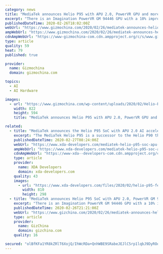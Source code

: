 ```yaml
---
category: news
title: "MediaTek announces Helio P95 with APU 2.0, PowerVR GPU and more"
excerpt: "There is an Imagination PowerVR GM 94446 GPU with a 10% improvement in performance over the last generation ... The processor has a triple ISP with 14-bit RAW and 10-bit YUV processing. It also has AI-camera enhancements such as AI-NR low-light photography, 5-person human pose tracking, multiple objects and scene identification, and AI depth ..."
publishedDateTime: 2020-02-26T18:02:00Z
webUrl: "https://www.gizmochina.com/2020/02/26/mediatek-announces-helio-p95-with-apu-2-0-powervr-gpu-and-more/"
ampWebUrl: "https://www.gizmochina.com/2020/02/26/mediatek-announces-helio-p95-with-apu-2-0-powervr-gpu-and-more/?amp"
cdnAmpWebUrl: "https://www-gizmochina-com.cdn.ampproject.org/c/s/www.gizmochina.com/2020/02/26/mediatek-announces-helio-p95-with-apu-2-0-powervr-gpu-and-more/?amp"
type: article
quality: 59
heat: 79
published: true

provider:
  name: Gizmochina
  domain: gizmochina.com

topics:
  - AI
  - AI Hardware

images:
  - url: "https://www.gizmochina.com/wp-content/uploads/2020/02/Helio-P95.png"
    width: 822
    height: 594
    title: "MediaTek announces Helio P95 with APU 2.0, PowerVR GPU and more"

related:
  - title: "MediaTek announces the Helio P95 SoC with APU 2.0 AI accelerator, HyperEngine game technology, and more"
    excerpt: "The MediaTek Helio P95 is a successor to the Helio P90 that was launched back in December 2018 and brings along several improvements across GPU, camera, connectivity, and AI. By and large, the Helio P95 isn’t a drastic upgrade over its predecessor. It continues to employ the same CPU architecture, featuring 2x ARM Cortex-A75 performance cores ..."
    publishedDateTime: 2020-02-27T08:24:00Z
    webUrl: "https://www.xda-developers.com/mediatek-helio-p95-soc-apu-20-ai-accelerator-hyperengine-game-technology/"
    ampWebUrl: "https://www.xda-developers.com/mediatek-helio-p95-soc-apu-20-ai-accelerator-hyperengine-game-technology/amp/"
    cdnAmpWebUrl: "https://www-xda--developers-com.cdn.ampproject.org/c/s/www.xda-developers.com/mediatek-helio-p95-soc-apu-20-ai-accelerator-hyperengine-game-technology/amp/"
    type: article
    provider:
      name: XDA Developers
      domain: xda-developers.com
    quality: 43
    images:
      - url: "https://www.xda-developers.com/files/2020/02/helio-p95-feature-810x298_c.jpg"
        width: 810
        height: 298
  - title: "MediaTek announces Helio P95 SoC with APU 2.0, PowerVR GM 94446 GPU and more"
    excerpt: "There is an Imagination PowerVR GM 94446 GPU with a 10% improvement in performance over the ... The SoC has a triple ISP with 14-bit RAW and 10-bit YUV processing. It also has AI-camera enhancements such as AI-NR low-light photography, 5-person human ..."
    publishedDateTime: 2020-02-26T21:21:00Z
    webUrl: "https://www.gizchina.com/2020/02/26/mediatek-announces-helio-p95-soc-with-apu-2-0-powervr-gpu/"
    type: article
    provider:
      name: GizChina
      domain: gizchina.com
    quality: 16

secured: "olBfKFa1YR8kZRlT6XojQ/IhWcRDa+QnhWBE9SRabeJEJlC5rp1lqbJ9DyROqtGHxy8hexqXc5xgqh/N4MzMgO4qx8yS0GUwBfmnPfvUdkAVYjrWFip5EHCsorZ4icgWzFDDfwhIDZTv4tvLHM01QTu/glj3uioM3M06dq+NybdtJgBRT6dTHlAAPnkWCB8PonJH93QeKuc18lgV3LxIcsKkBWn2KsdWAuzg3m7REl6b+U6BESzotSppHY2tNnuOscQKPKqxa/NMCsQ8XcIFd5cz/AcVFYdcw0bHf2jew7/qekOe6YdSsdIIi5kZxlrDoxAy1xOAQeaTByMNQpIfxgFEcm6+cwc3MRyBlZTU+oNsLUiH7pMkmPX/gVJjXLOOyY3/VQ2aft8a30vPk8haaAH7YVObBsOSCu+seT+sRxrzIGMXEtd4MKUaIIuA39YYruMm9iTRzONnxigjKGuf4ab2fT8Q+qQj+qLeiz8fINM=;dlickVJ4AjEvmpr/Sl6plQ=="
---
```


